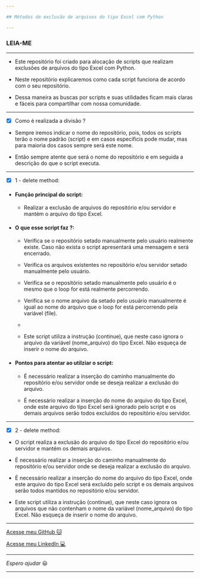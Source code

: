 ```yaml
---

## Métodos de exclusão de arquivos do tipo Excel com Python

---
```


### LEIA-ME

---

- Este repositório foi criado para alocação de scripts que realizam exclusões de arquivos do tipo Excel com Python.

- Neste repositório explicaremos como cada script funciona de acordo com o seu repositório.

- Dessa maneira as buscas por scripts e suas utilidades ficam mais claras e fáceis para compartilhar com nossa comunidade.

---

- [x] Como é realizada a divisão ?

- Sempre iremos indicar o nome do repositório, pois, todos os scripts terão o nome padrão (script) e em casos especificis pode mudar, mas para maioria dos casos sempre será este nome.

- Então sempre atente que será o nome do repositório e em seguida a descrição do que o script executa.

---

- [x] 1 - delete method:

- #### Função principal do script:

  - Realizar a exclusão de arquivos do repositório e/ou servidor e mantém o arquivo do tipo Excel.

- #### O que esse script faz ?:

  - Verifica se o repositório setado manualmente pelo usuário realmente existe. Caso não exista o script apresentará uma mensagem e será encerrado.
  
  - Verifica os arquivos existentes no repositório e/ou servidor setado manualmente pelo usuário.

  - Verifica se o repositório setado manualmente pelo usuário é o mesmo que o loop for está realmente percorrendo.

  - Verifica se o nome arquivo da setado pelo usuário manualmente é igual ao nome do arquivo que o loop for está percorrendo pela variável (file).

  - 

  - Este script utiliza a instrução (continue), que neste caso ignora o arquivo da variável (nome_arquivo) do tipo Excel. Não esqueça de inserir o nome do arquivo.

- #### Pontos para atentar ao utilziar o script:

  - É necessário realizar a inserção do caminho manualmente do repositório e/ou servidor onde se deseja realizar a exclusão do arquivo.

  - É necessário realizar a inserção do nome do arquivo do tipo Excel, onde este arquivo do tipo Excel será ignorado pelo script e os demais arquivos serão todos excluídos do repositório e/ou servidor.

---

- [x] 2 - delete method:

- O script realiza a exclusão do arquivo do tipo Excel do repositório e/ou servidor e mantém os demais arquivos.

- É necessário realizar a inserção do caminho manualmente do repositório e/ou servidor onde se deseja realizar a exclusão do arquivo.

- É necessário realizar a inserção do nome do arquivo do tipo Excel, onde este arquivo do tipo Excel será excluído pelo script e os demais arquivos serão todos mantidos no repositório e/ou servidor.

- Este script utiliza a instrução (continue), que neste caso ignora os arquivos que não contenham o nome da variável (nome_arquivo) do tipo Excel. Não esqueça de inserir o nome do arquivo.

---

[Acesse meu GitHub :cat:](https://github.com/Phelipe-Sempreboni)

[Acesse meu LinkedIn :computer:](https://www.linkedin.com/in/luiz-phelipe-utiama-sempreboni-319902169/)

---

_Espero ajudar_ :smiley:

---


